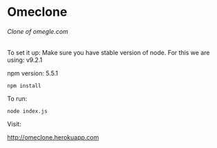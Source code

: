 # Omeclone

###### Clone of omegle.com

To set it up:
Make sure you have stable version of node. For this we are using: v9.2.1

npm version: 5.5.1

```npm install```

To run:

```node index.js```

Visit:

http://omeclone.herokuapp.com 